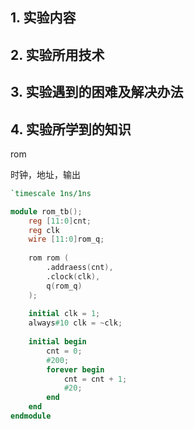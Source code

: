 ## 1. 实验内容



## 2. 实验所用技术



## 3. 实验遇到的困难及解决办法



## 4. 实验所学到的知识

rom

时钟，地址，输出

```verilog
`timescale 1ns/1ns

module rom_tb();
    reg [11:0]cnt;
    reg clk 
    wire [11:0]rom_q;
    
    rom rom (
        .addraess(cnt),
        .clock(clk),
        q(rom_q)
    );
    
    initial clk = 1;
    always#10 clk = ~clk;
    
    initial begin 
        cnt = 0;
        #200;
        forever begin 
            cnt = cnt + 1;
        	#20;
        end
    end
endmodule 
```

